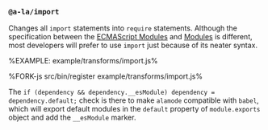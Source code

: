 
### `@a-la/import`

Changes all `import` statements into `require` statements. Although the specification between the [ECMAScript Modules](https://nodejs.org/api/esm.html) and [Modules](https://nodejs.org/api/modules.html) is different, most developers will prefer to use `import` just because of its neater syntax.

%EXAMPLE: example/transforms/import.js%

%FORK-js src/bin/register example/transforms/import.js%

The `if (dependency && dependency.__esModule) dependency = dependency.default;` check is there to make `alamode` compatible with `babel`, which will export default modules in the `default` property of `module.exports` object and add the `__esModule` marker.
